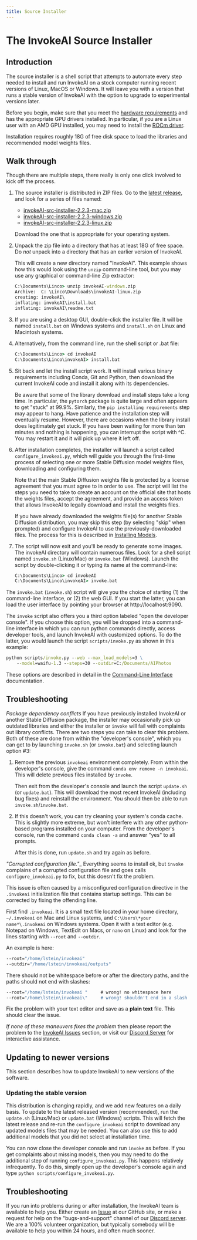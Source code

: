 ```yaml
---
title: Source Installer
---
```


# The InvokeAI Source Installer

## Introduction

The source installer is a shell script that attempts to automate every step
needed to install and run InvokeAI on a stock computer running recent versions
of Linux, MacOS or Windows. It will leave you with a version that runs a stable
version of InvokeAI with the option to upgrade to experimental versions later.

Before you begin, make sure that you meet the
[hardware requirements](index.md#Hardware_Requirements) and has the appropriate
GPU drivers installed. In particular, if you are a Linux user with an AMD GPU
installed, you may need to install the
[ROCm driver](https://rocmdocs.amd.com/en/latest/Installation_Guide/Installation-Guide.html).

Installation requires roughly 18G of free disk space to load the libraries and
recommended model weights files.

## Walk through

Though there are multiple steps, there really is only one click involved to kick
off the process.

1.  The source installer is distributed in ZIP files. Go to the
    [latest release](https://github.com/invoke-ai/InvokeAI/releases/latest), and
    look for a series of files named:

    - [invokeAI-src-installer-2.2.3-mac.zip](https://github.com/invoke-ai/InvokeAI/releases/latest/download/invokeAI-src-installer-2.2.3-mac.zip)
    - [invokeAI-src-installer-2.2.3-windows.zip](https://github.com/invoke-ai/InvokeAI/releases/latest/download/invokeAI-src-installer-2.2.3-windows.zip)
    - [invokeAI-src-installer-2.2.3-linux.zip](https://github.com/invoke-ai/InvokeAI/releases/latest/download/invokeAI-src-installer-2.2.3-windows.zip)

    Download the one that is appropriate for your operating system.

2.  Unpack the zip file into a directory that has at least 18G of free space. Do
    _not_ unpack into a directory that has an earlier version of InvokeAI.

    This will create a new directory named "InvokeAI". This example shows how
    this would look using the `unzip` command-line tool, but you may use any
    graphical or command-line Zip extractor:

    ```cmd
    C:\Documents\Linco> unzip invokeAI-windows.zip
    Archive:  C: \Linco\Downloads\invokeAI-linux.zip
    creating: invokeAI\
    inflating: invokeAI\install.bat
    inflating: invokeAI\readme.txt
    ```

3.  If you are using a desktop GUI, double-click the installer file. It will be
    named `install.bat` on Windows systems and `install.sh` on Linux and
    Macintosh systems.

4.  Alternatively, from the command line, run the shell script or .bat file:

    ```cmd
    C:\Documents\Linco> cd invokeAI
    C:\Documents\Linco\invokeAI> install.bat
    ```

5.  Sit back and let the install script work. It will install various binary
    requirements including Conda, Git and Python, then download the current
    InvokeAI code and install it along with its dependencies.

    Be aware that some of the library download and install steps take a long time.
    In particular, the `pytorch` package is quite large and often appears to get
    "stuck" at 99.9%. Similarly, the `pip installing requirements` step may
    appear to hang. Have patience and the installation step will eventually
    resume. However, there are occasions when the library install does
    legitimately get stuck. If you have been waiting for more than ten minutes
    and nothing is happening, you can interrupt the script with ^C. You may restart
    it and it will pick up where it left off.

6.  After installation completes, the installer will launch a script called
    `configure_invokeai.py`, which will guide you through the first-time process of
    selecting one or more Stable Diffusion model weights files, downloading and
    configuring them.

    Note that the main Stable Diffusion weights file is protected by a license
    agreement that you must agree to in order to use. The script will list the
    steps you need to take to create an account on the official site that hosts
    the weights files, accept the agreement, and provide an access token that
    allows InvokeAI to legally download and install the weights files.

    If you have already downloaded the weights file(s) for another Stable
    Diffusion distribution, you may skip this step (by selecting "skip" when
    prompted) and configure InvokeAI to use the previously-downloaded files. The
    process for this is described in [Installing Models](INSTALLING_MODELS.md).

7.  The script will now exit and you'll be ready to generate some images. The
    invokeAI directory will contain numerous files. Look for a shell script
    named `invoke.sh` (Linux/Mac) or `invoke.bat` (Windows). Launch the script
    by double-clicking it or typing its name at the command-line:

    ```cmd
    C:\Documents\Linco> cd invokeAI
    C:\Documents\Linco\invokeAI> invoke.bat
    ```

The `invoke.bat` (`invoke.sh`) script will give you the choice of starting (1)
the command-line interface, or (2) the web GUI. If you start the latter, you can
load the user interface by pointing your browser at http://localhost:9090.

The `invoke` script also offers you a third option labeled "open the developer
console". If you choose this option, you will be dropped into a command-line
interface in which you can run python commands directly, access developer tools,
and launch InvokeAI with customized options. To do the latter, you would launch
the script `scripts/invoke.py` as shown in this example:

```cmd
python scripts/invoke.py --web --max_load_models=3 \
    --model=waifu-1.3 --steps=30 --outdir=C:/Documents/AIPhotos
```

These options are described in detail in the
[Command-Line Interface](../features/CLI.md) documentation.

## Troubleshooting

_Package dependency conflicts_ If you have previously installed
InvokeAI or another Stable Diffusion package, the installer may
occasionally pick up outdated libraries and either the installer or
`invoke` will fail with complaints out library conflicts. There are
two steps you can take to clear this problem. Both of these are done
from within the "developer's console", which you can get to by
launching `invoke.sh` (or `invoke.bat`) and selecting launch option
#3:

1. Remove the previous `invokeai` environment completely. From within
   the developer's console, give the command `conda env remove -n
   invokeai`. This will delete previous files installed by `invoke`.

   Then exit from the developer's console and launch the script
   `update.sh` (or `update.bat`). This will download the most recent
   InvokeAI (including bug fixes) and reinstall the environment.
   You should then be able to run `invoke.sh`/`invoke.bat`.

2. If this doesn't work, you can try cleaning your system's conda
   cache. This is slightly more extreme, but won't interfere with
   any other python-based programs installed on your computer.
   From the developer's console, run the command `conda clean -a`
   and answer "yes" to all prompts.

   After this is done, run `update.sh` and try again as before.

_"Corrupted configuration file."__ Everything seems to install ok, but
`invoke` complains of a corrupted configuration file and goes calls
`configure_invokeai.py` to fix, but this doesn't fix the problem.

This issue is often caused by a misconfigured configuration directive
in the `.invokeai` initialization file that contains startup settings.
This can be corrected by fixing the offending line.

First find `.invokeai`. It is a small text file located in your home
directory, `~/.invokeai` on Mac and Linux systems, and `C:\Users\*your
name*\.invokeai` on Windows systems. Open it with a text editor
(e.g. Notepad on Windows, TextEdit on Macs, or `nano` on Linux)
and look for the lines starting with `--root` and `--outdir`.

An example is here:

```cmd
--root="/home/lstein/invokeai"
--outdir="/home/lstein/invokeai/outputs"
```

There should not be whitespace before or after the directory paths,
and the paths should not end with slashes:

```cmd
--root="/home/lstein/invokeai "     # wrong! no whitespace here
--root="/home\lstein\invokeai\"     # wrong! shouldn't end in a slash
```

Fix the problem with your text editor and save as a **plain text**
file. This should clear the issue.

_If none of these maneuvers fixes the problem_ then please report the
problem to the [InvokeAI
Issues](https://github.com/invoke-ai/InvokeAI/issues) section, or
visit our [Discord Server](https://discord.gg/ZmtBAhwWhy) for interactive assistance.

## Updating to newer versions

This section describes how to update InvokeAI to new versions of the software.

### Updating the stable version

This distribution is changing rapidly, and we add new features on a daily basis.
To update to the latest released version (recommended), run the `update.sh`
(Linux/Mac) or `update.bat` (Windows) scripts. This will fetch the latest
release and re-run the `configure_invokeai` script to download any updated models
files that may be needed. You can also use this to add additional models that
you did not select at installation time.

You can now close the developer console and run `invoke` as before. If you get
complaints about missing models, then you may need to do the additional step of
running `configure_invokeai.py`. This happens relatively infrequently. To do this,
simply open up the developer's console again and type
`python scripts/configure_invokeai.py`.

## Troubleshooting

If you run into problems during or after installation, the InvokeAI team is
available to help you. Either create an
[Issue](https://github.com/invoke-ai/InvokeAI/issues) at our GitHub site, or
make a request for help on the "bugs-and-support" channel of our
[Discord server](https://discord.gg/ZmtBAhwWhy). We are a 100% volunteer
organization, but typically somebody will be available to help you within 24
hours, and often much sooner.
